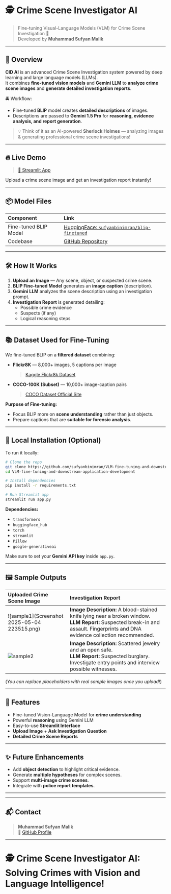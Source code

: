 
# 🕵️ Crime Scene Investigator AI

> Fine-tuning Visual-Language Models (VLM) for Crime Scene Investigation 🚨  
> Developed by **Muhammad Sufyan Malik**

---

## 📖 Overview

**CID AI** is an advanced Crime Scene Investigation system powered by deep learning and large language models (LLMs).  
It combines **fine-tuned vision models** and **Gemini LLM** to **analyze crime scene images** and **generate detailed investigation reports**.

🚔 Workflow:  
- Fine-tuned **BLIP** model creates **detailed descriptions** of images.
- Descriptions are passed to **Gemini 1.5 Pro** for **reasoning, evidence analysis, and report generation**.

> 💡 Think of it as an AI-powered **Sherlock Holmes** — analyzing images & generating professional crime scene investigations!

---

## 🔥 Live Demo

> [🔗 Streamlit App](https://vlm-fine-tuning-and-downstream-application-development-mg9s2ff.streamlit.app/)

Upload a crime scene image and get an investigation report instantly!

---

## 📦 Model Files

| Component | Link |
|:----------|:-----|
| Fine-tuned BLIP Model | [HuggingFace: `sufyanbinimran/blip-finetuned`](https://huggingface.co/sufyanbinimran/blip-finetuned/commit/85ef4f8a8816b6bd4a773af421853ca5b1bcacaf) |
| Codebase | [GitHub Repository](https://github.com/sufyanbinimran/VLM-fine-tuning-and-downstream-application-development.git) |

---

## 🛠️ How It Works

1. **Upload an Image** — Any scene, object, or suspected crime scene.
2. **BLIP Fine-tuned Model** generates an **image caption** (description).
3. **Gemini LLM** analyzes the scene description using an investigation prompt.
4. **Investigation Report** is generated detailing:
   - Possible crime evidence
   - Suspects (if any)
   - Logical reasoning steps

---

## 📚 Dataset Used for Fine-Tuning

We fine-tuned BLIP on a **filtered dataset** combining:

- **Flickr8K** — 8,000+ images, 5 captions per image  
  > [Kaggle Flickr8k Dataset](https://www.kaggle.com/datasets/adityajn105/flickr8k)

- **COCO-100K (Subset)** — 10,000+ image-caption pairs  
  > [COCO Dataset Official Site](https://cocodataset.org/#download)

**Purpose of Fine-tuning:**  
- Focus BLIP more on **scene understanding** rather than just objects.
- Prepare captions that are **suitable for forensic analysis**.

---

## 🚀 Local Installation (Optional)

To run it locally:

```bash
# Clone the repo
git clone https://github.com/sufyanbinimran/VLM-fine-tuning-and-downstream-application-development.git
cd VLM-fine-tuning-and-downstream-application-development

# Install dependencies
pip install -r requirements.txt

# Run Streamlit app
streamlit run app.py
```

**Dependencies:**
- `transformers`
- `huggingface_hub`
- `torch`
- `streamlit`
- `Pillow`
- `google-generativeai`

Make sure to set your **Gemini API key** inside `app.py`.

---

## 🖼️ Sample Outputs

| Uploaded Crime Scene Image | Investigation Report |
|:----------------------------|:---------------------|
| ![sample1](Screenshot 2025-05-04 223515.png) | **Image Description:** A blood-stained knife lying near a broken window. <br> **LLM Report:** Suspected break-in and assault. Fingerprints and DNA evidence collection recommended. |
| ![sample2](https://via.placeholder.com/200x150?text=Crime+Scene+2) | **Image Description:** Scattered jewelry and an open safe. <br> **LLM Report:** Suspected burglary. Investigate entry points and interview possible witnesses. |

(*You can replace placeholders with real sample images once you upload!*)

---

## 🎯 Features

- Fine-tuned Vision-Language Model for **crime understanding**
- Powerful **reasoning** using Gemini LLM
- Easy-to-use **Streamlit Interface**
- **Upload Image** + **Ask Investigation Question**
- **Detailed Crime Scene Reports**

---

## ✨ Future Enhancements

- Add **object detection** to highlight critical evidence.
- Generate **multiple hypotheses** for complex scenes.
- Support **multi-image crime scenes**.
- Integrate with **police report templates**.

---


---

## 📬 Contact

> **Muhammad Sufyan Malik**  
> 📧 [GitHub Profile](https://github.com/sufyanbinimran)

---

# 🕵️ Crime Scene Investigator AI: Solving Crimes with Vision and Language Intelligence!
